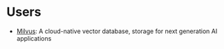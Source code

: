 # Users

- [Milvus](https://github.com/milvus-io/milvus): A cloud-native vector database, storage for next generation AI applications
